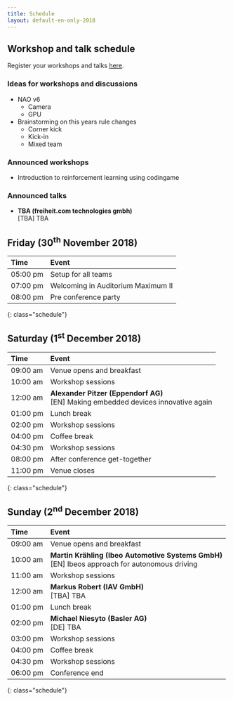 ```yaml
---
title: Schedule
layout: default-en-only-2018
---
```


## Workshop and talk schedule

Register your workshops and talks <a href="https://www.rohow.de/mopad">here</a>.

### Ideas for workshops and discussions  

- NAO v6
  - Camera
  - GPU
- Brainstorming on this years rule changes
  - Corner kick
  - Kick-in
  - Mixed team

### Announced workshops

- Introduction to reinforcement learning using codingame

### Announced talks

* **TBA (freiheit.com technologies gmbh)**  
[TBA] TBA

## Friday (30<sup>th</sup> November 2018)

| Time     | Event                              |
| :------  | :-------                           |
| 05:00 pm | Setup for all teams                |
| 07:00 pm | Welcoming in Auditorium Maximum II |
| 08:00 pm | Pre conference party               |
{: class="schedule"}

## Saturday (1<sup>st</sup> December 2018)

| Time     | Event                                                                                  |
| :------  | :-------                                                                               |
| 09:00 am | Venue opens and breakfast                                                              |
| 10:00 am | Workshop sessions                                                                      |
| 12:00 am | **Alexander Pitzer (Eppendorf AG)** <br> [EN] Making embedded devices innovative again |
| 01:00 pm | Lunch break                                                                            |
| 02:00 pm | Workshop sessions                                                                      |
| 04:00 pm | Coffee break                                                                           |
| 04:30 pm | Workshop sessions                                                                      |
| 08:00 pm | After conference get-together                                                          |
| 11:00 pm | Venue closes                                                                           |
{: class="schedule"}

## Sunday (2<sup>nd</sup> December 2018)

| Time     | Event                                                                                              |
| :------  | :-------                                                                                           |
| 09:00 am | Venue opens and breakfast                                                                          |
| 10:00 am | **Martin Krähling (Ibeo Automotive Systems GmbH)** <br> [EN] Ibeos approach for autonomous driving |
| 11:00 am | Workshop sessions                                                                                  |
| 12:00 am | **Markus Robert (IAV GmbH)** <br> [TBA] TBA                                                        |
| 01:00 pm | Lunch break                                                                                        |
| 02:00 pm | **Michael Niesyto (Basler AG)** <br> [DE] TBA                                                      | 
| 03:00 pm | Workshop sessions                                                                                  |
| 04:00 pm | Coffee break                                                                                       |
| 04:30 pm | Workshop sessions                                                                                  |
| 06:00 pm | Conference end                                                                                     |
{: class="schedule"}
